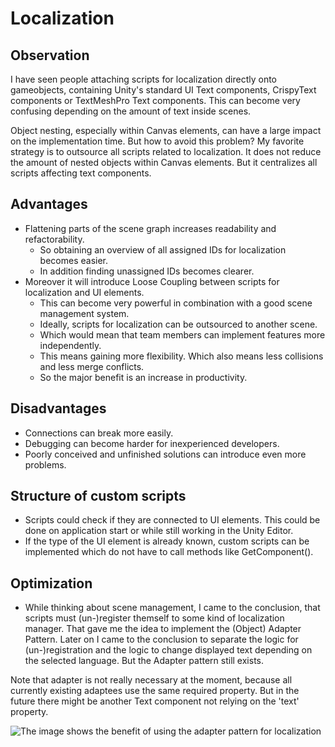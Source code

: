 # Localization

## Observation
I have seen people attaching scripts for localization directly onto gameobjects, containing Unity's standard UI Text components,
CrispyText components or TextMeshPro Text components. This can become very confusing depending on the amount of text inside scenes.

Object nesting, especially within Canvas elements, can have a large impact on the implementation time. But how to avoid this problem?
My favorite strategy is to outsource all scripts related to localization. It does not reduce the amount of nested objects within
Canvas elements. But it centralizes all scripts affecting text components.

## Advantages
+ Flattening parts of the scene graph increases readability and refactorability. 
    + So obtaining an overview of all assigned IDs for localization becomes easier.
    + In addition finding unassigned IDs becomes clearer. 
+ Moreover it will introduce Loose Coupling between scripts for localization and UI elements.
    + This can become very powerful in combination with a good scene management system.
    + Ideally, scripts for localization can be outsourced to another scene.
    + Which would mean that team members can implement features more independently.
    + This means gaining more flexibility. Which also means less collisions and less merge conflicts.
    + So the major benefit is an increase in productivity.

## Disadvantages
- Connections can break more easily.
- Debugging can become harder for inexperienced developers.
- Poorly conceived and unfinished solutions can introduce even more problems.

## Structure of custom scripts
- Scripts could check if they are connected to UI elements. This could be done on application start or while still working in the Unity Editor.
- If the type of the UI element is already known, custom scripts can be implemented which do not have to call methods like GetComponent().

## Optimization
- While thinking about scene management, I came to the conclusion, that scripts must (un-)register themself to some kind of localization manager. That gave me the idea to implement the (Object) Adapter Pattern. Later on I came to the conclusion to separate the logic for (un-)registration and the logic to change displayed text depending on the selected language. But the Adapter pattern still exists.

Note that adapter is not really necessary at the moment, because all currently existing adaptees use the same required property. But in the future there might be another Text component not relying on the 'text' property.

![The image shows the benefit of using the adapter pattern for localization](https://github.com/essentialpackages/text-adapter/blob/master/resources/custom-adapter-pattern.png)
